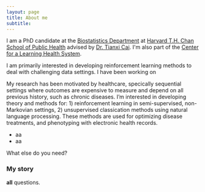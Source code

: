 ```yaml
---
layout: page
title: About me
subtitle: 
---
```


I am a PhD candidate at the [Biostatistics Department](https://www.hsph.harvard.edu/biostatistics/) at [Harvard T.H. Chan School of Public Health](https://www.hsph.harvard.edu/) advised by [Dr. Tianxi Cai](https://www.hsph.harvard.edu/tianxi-cai/). I'm also part of the [Center for a Learning Health System](https://celehs.netlify.app/).

I am primarily interested in developing reinforcement learning methods to deal with challenging data settings. I have been working on 

My research has been motivated by healthcare, specically sequential settings where outcomes are expensive to measure and
depend on all previous history, such as chronic diseases. I’m interested in developing theory and methods for: 1) reinforcement learning
in semi-supervised, non-Markovian settings, 2) unsupervised classication methods using natural language processing. These
methods are used for optimizing disease treatments, and phenotyping with electronic health records.


-  aa
- aa

What else do you need?

### My story

 **all**  questions.
